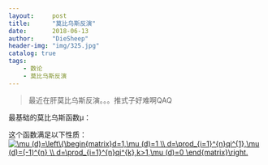 ```yaml
---
layout:     post
title:      "莫比乌斯反演"
date:       2018-06-13
author:     "DieSheep"
header-img: "img/325.jpg"
catalog: true
tags:
    - 数论
    - 莫比乌斯反演
---
```

>最近在肝莫比乌斯反演。。。推式子好难啊QAQ

最基础的莫比乌斯函数μ：

这个函数满足以下性质：<a href="http://www.codecogs.com/eqnedit.php?latex=\mu&space;(d)=\left\{\begin{matrix}d=1,\mu&space;(d)=1&space;\\&space;d=\prod_{i=1}^{n}qi^{1},\mu&space;(d)=(-1)^{n}&space;\\&space;d=\prod_{i=1}^{n}qi^{k},k>1,\mu&space;(d)=0&space;\end{matrix}\right." target="_blank"><img src="http://latex.codecogs.com/gif.latex?\mu&space;(d)=\left\{\begin{matrix}d=1,\mu&space;(d)=1&space;\\&space;d=\prod_{i=1}^{n}qi^{1},\mu&space;(d)=(-1)^{n}&space;\\&space;d=\prod_{i=1}^{n}qi^{k},k>1,\mu&space;(d)=0&space;\end{matrix}\right." title="\mu (d)=\left\{\begin{matrix}d=1,\mu (d)=1 \\ d=\prod_{i=1}^{n}qi^{1},\mu (d)=(-1)^{n} \\ d=\prod_{i=1}^{n}qi^{k},k>1,\mu (d)=0 \end{matrix}\right." /></a>
